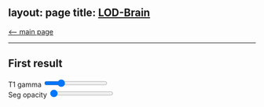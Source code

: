 layout: page
title: <a href="https://rocknroll87q.github.io/LOD-Brain/">LOD-Brain</a>
---

[<-- main page](https://rocknroll87q.github.io/LOD-Brain/)

<hr>

## First result


<script src="https://unpkg.com/@niivue/niivue@0.29.0/dist/niivue.umd.js"></script>

<canvas id="gl" height=600></canvas>

  <div class="slidecontainer">
    T1 gamma  <input type="range" min="10" max="400" value="100" class="slider" id="gammaSlider">
  </div>
  <div class="slidecontainer">
      Seg opacity <input type="range" min="0" max="1" value="0.3" class="slider" id="drawOpacity">
	</div>
      
<script>
 var slider = document.getElementById("gammaSlider");
 // Update the current slider value (each time you drag the slider handle)
	slider.oninput = function() {
       nv.setGamma(this.value * 0.01)
	}
	document.getElementById("drawOpacity").addEventListener("change", doDrawOpacity);
	function doDrawOpacity(){
		nv.setDrawOpacity(this.value);
	}    
  var volumeList = [
    // first object in array is background image
      {
        url: "./results/MALC2012_1000_3_256iso_t1.nii.gz",
        volume: {hdr: null, img: null},
        name: "MALC2012_1000_3",
        colorMap: "gray",
        opacity: 1,
        visible: true,        
      },
	  {
        url: "./results/MALC2012_1000_3_256iso_predicted_volume.nii.gz",
        volume: {hdr: null, img: null},
        name: "seg",
        colorMap: "winter",
        opacity: 0.3,
        visible: true,        
      }
   ]

 // Niivue will adjust the canvas to 100% of its parent container's size 
 // the parent element can be any size you want (small or large)
 var nv = new niivue.Niivue({
 	backColor: [0., 0., 0., 1],
 	dragAndDropEnabled: true,
 	})
 nv.attachTo('gl') // the canvas element id
 nv.loadVolumes(volumeList)
 nv.setSliceType(nv.sliceTypeMultiPlanar) // press the "v" key to cycle through views
</script>


<!--url: "./results/MALC2012_1000_3_256iso_predicted_volume.nii.gz",
-->






